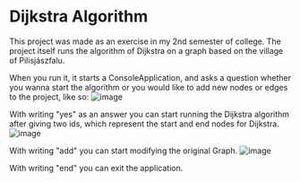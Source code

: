 # Dijkstra Algorithm
This project was made as an exercise in my 2nd semester of college. The project itself runs the algorithm of Dijkstra on a graph based on the village of Pilisjászfalu.

When you run it, it starts a ConsoleApplication, and asks a question whether you wanna start the algorithm or you would like to add new nodes or edges to the project, like so:
![image](https://github.com/PatakyRajmund/DijkstraAlgorithm/assets/144952200/932a78f0-e76c-40a9-abe5-17b282c5a1c9)

With writing "yes" as an answer you can start running the Dijkstra algorithm after giving two ids, which represent the start and end nodes for Dijkstra.
![image](https://github.com/PatakyRajmund/DijkstraAlgorithm/assets/144952200/07450de5-2d3d-4d7f-bde7-ba093f293199)


With writing "add" you can start modifying the original Graph.
![image](https://github.com/PatakyRajmund/DijkstraAlgorithm/assets/144952200/636d198c-699b-4c5c-8317-56191644d26b)

With writing "end" you can exit the application.

